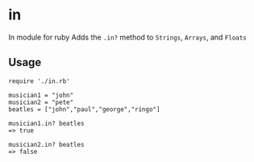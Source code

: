 # in
In module for ruby
Adds the `.in?` method to `Strings`, `Arrays`, and `Floats`


## Usage
```
require './in.rb'

musician1 = "john"
musician2 = "pete"
beatles = ["john","paul","george","ringo"]

musician1.in? beatles
=> true

musician2.in? beatles
=> false
```

